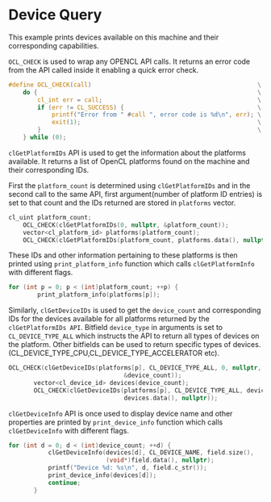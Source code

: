 Device Query
================
This example prints devices available on this machine and their corresponding capabilities.

`OCL_CHECK` is used to wrap any OPENCL API calls. It returns an error code from the API called inside it enabling a quick error check.
```C
#define OCL_CHECK(call)                                              \
    do {                                                             \
        cl_int err = call;                                           \
        if (err != CL_SUCCESS) {                                     \
            printf("Error from " #call ", error code is %d\n", err); \
            exit(1);                                                 \
        }                                                            \
    } while (0);

```

`clGetPlatformIDs` API is used to get the information about the platforms available. It returns a list of OpenCL platforms found on the machine and their corresponding IDs.

First the `platform_count` is determined using `clGetPlatformIDs` and in the second call to the same API, first argument(number of platform ID entries) is set to that count and the IDs returned are stored in `platforms` vector.
```C
cl_uint platform_count;
    OCL_CHECK(clGetPlatformIDs(0, nullptr, &platform_count));
    vector<cl_platform_id> platforms(platform_count);
    OCL_CHECK(clGetPlatformIDs(platform_count, platforms.data(), nullptr));
```
These IDs and other information pertaining to these platforms is then printed using `print_platform_info` function which calls `clGetPlatformInfo` with different flags.
```c
for (int p = 0; p < (int)platform_count; ++p) {
        print_platform_info(platforms[p]);
```        

Similarly, `clGetDeviceIDs` is used to get the `device_count` and corresponding IDs for the devices available for all platforms returned by the `clGetPlatformIDs API`. Bitfield `device_type` in arguments is set to `CL_DEVICE_TYPE_ALL` which instructs the API to return all types of devices on the platform. Other bitfields can be used to return specific types of devices.(CL_DEVICE_TYPE_CPU,CL_DEVICE_TYPE_ACCELERATOR etc).
```c
OCL_CHECK(clGetDeviceIDs(platforms[p], CL_DEVICE_TYPE_ALL, 0, nullptr,
                                &device_count));
       vector<cl_device_id> devices(device_count);
       OCL_CHECK(clGetDeviceIDs(platforms[p], CL_DEVICE_TYPE_ALL, device_count,
                                devices.data(), nullptr));
  ```                              


`clGetDeviceInfo` API is once used to display device name and other properties are printed by `print_device_info` function which calls `clGetDeviceInfo` with different flags.

```c++
for (int d = 0; d < (int)device_count; ++d) {
           clGetDeviceInfo(devices[d], CL_DEVICE_NAME, field.size(),
                           (void*)field.data(), nullptr);
           printf("Device %d: %s\n", d, field.c_str());
           print_device_info(devices[d]);
           continue;
       }

```

